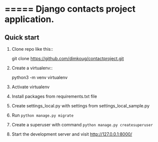 =====
Django  contacts project  application.
=====

Quick start
-----------

1. Clone repo  like this::

      git clone  https://github.com/dimkoug/contactproject.git

2. Create a virtualenv::

    python3 -m venv virtualenv

3. Activate virtualenv

4. Install packages from requirements.txt file


5. Create settings_local.py with settings from settings_local_sample.py

6. Run `python manage.py migrate`

7. Create a superuser with command `python manage.py createsuperuser`

8. Start the development server and visit http://127.0.0.1:8000/